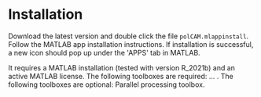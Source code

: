 # Installation

Download the latest version and double click the file `polCAM.mlappinstall`. Follow the MATLAB app installation instructions. If installation is successful, a new icon should pop up under the 'APPS' tab in MATLAB.

It requires a MATLAB installation (tested with version R_2021b) and an active MATLAB license. The following toolboxes are required: ... . The following toolboxes are optional: Parallel processing toolbox.
